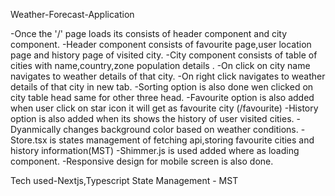Weather-Forecast-Application

-Once the '/' page loads its consists of header component and city component.
-Header component consists of favourite page,user location page and history page of visited city.
-City component consists of table of cities with name,country,zone population details .
-On click on city name navigates to weather details of that city.
-On right click navigates to weather details of that city in new tab.
-Sorting option is also done wen clicked on city table head same for other three head.
-Favourite option is also added when user click on star icon it will get as favourite city (/favourite)
-History option is also added when its shows the history of user visited cities.
-Dyanmically changes background color based on weather conditions.
-Store.tsx is states management of fetching api,storing favourite cities and history information(MST)
-Shimmer.js is used added where as loading component.
-Responsive design for mobile screen is also done.

Tech used-Nextjs,Typescript
State Management - MST
